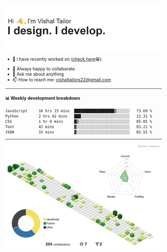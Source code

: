 ![Hi, I'm Vishal Tailor. I design. I develop.](https://github.com/vishaltailors/vishaltailors/blob/main/header.png?raw=true)

- 🔭 I have recently worked on ([check here](https://vishaltailor.com)😁).
<!-- - 🎦 Currently watching: JavaScript: The Hard Parts By Will Sentance. -->
- 👯 Always happy to collaborate.
- 💬 Ask me about anything
- 📫 How to reach me: <a href="mailto:vishaltailors22@gmail.com">vishaltailors22@gmail.com</a>

<hr /> 
<h4>📊 Weekly development breakdown</h4>
<!--START_SECTION:waka-->

```txt
JavaScript     16 hrs 15 mins  ██████████████████▒░░░░░░   73.69 %
Python         2 hrs 42 mins   ███░░░░░░░░░░░░░░░░░░░░░░   12.31 %
CSS            1 hr 6 mins     █▒░░░░░░░░░░░░░░░░░░░░░░░   05.05 %
Text           42 mins         ▓░░░░░░░░░░░░░░░░░░░░░░░░   03.21 %
JSON           33 mins         ▓░░░░░░░░░░░░░░░░░░░░░░░░   02.55 %
```

<!--END_SECTION:waka-->
<hr /> 

![](./profile-3d-contrib/profile-green-animate.svg)

